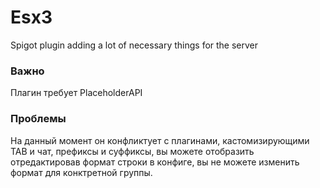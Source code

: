 # Esx3
Spigot plugin adding a lot of necessary things for the server

### Важно
Плагин требует PlaceholderAPI
### Проблемы
На данный момент он конфликтует с плагинами, кастомизирующими TAB и чат, префиксы и суффиксы, вы можете отобразить отредактировав формат строки в конфиге, вы не можете изменить формат для конктретной группы.
